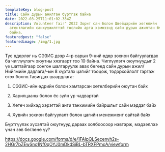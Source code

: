 ```yaml
---
templateKey: blog-post
title: Сайн дурын ажилтан бүртгэж байна
date: 2022-03-25T11:01:02.334Z
description: Volunteer fair" 2022 Зориг сан болон Швейцарийн хөгжлийн
  агентлагийн санхүүжилттэй төслийн арга хэмжээнд сайн дурын ажилтан бүртгэж
  байна.
featuredpost: "false"
featuredimage: /img/1.jpg
---
```

Тус өдөрлөг нь СЭЗИС дээр 4-р сарын 9-ний өдөр зохион байгуулагдах ба чиглүүлэгч оюутны хязгаарт тоо 10 байна. Чиглүүлэгч оюутнуудыг 2 үе шаттайгаар сонгон шалгаруулж авах бөгөөд сайн дурын ажил/Нийгмийн дадлага/-ын 8 хүртэлх цагийг тооцож, тодорхойлолт гаргаж өгөх болно.Тавигдах шаардлага:

1. СЭЗИС-ийн өдрийн болон хамтарсан хөтөлбөрийн оюутан байх

2. Харилцааны болон ёс зүйн ур чадвартай

3. Хөтөч хийхэд хэрэгтэй анги танхимийн байршлыг сайн мэддэг байх

4. Хувийн зохион байгуулалт болон цагийн менежмент сайтай байх

Бүртгүүлэх хүсэлтэй оюутнууд дараах холбоосоор нэвтэрж, мэдээллээ үнэн зөв бөглөнө үү?

<https://docs.google.com/forms/d/e/1FAIpQLSecenvh2s-2HGr7bZEwSno1Nf0qOYJ0mDkdSiBL-bTRXFPmoA/viewform>